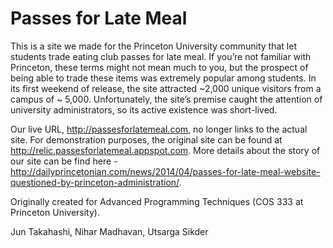 Passes for Late Meal
====
This is a site we made for the Princeton University community that let students trade eating club passes for late meal. If you’re not familiar with Princeton, these terms might not mean much to you, but the prospect of being able to trade these items was extremely popular among students. In its first weekend of release, the site attracted ~2,000 unique visitors from a campus of ~ 5,000. Unfortunately, the site’s premise caught the attention of university administrators, so its active existence was short-lived. 

Our live URL, http://passesforlatemeal.com, no longer links to the actual site. For demonstration purposes, the original site can be found at http://relic.passesforlatemeal.appspot.com. More details about the story of our site can be find here - http://dailyprincetonian.com/news/2014/04/passes-for-late-meal-website-questioned-by-princeton-administration/.


Originally created for Advanced Programming Techniques (COS 333 at Princeton University).

Jun Takahashi,
Nihar Madhavan,
Utsarga Sikder
